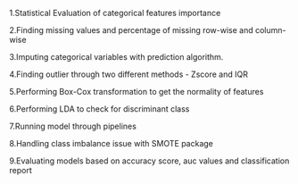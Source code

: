 1.Statistical Evaluation of categorical features importance 

2.Finding missing values and percentage of missing row-wise and column-wise 

3.Imputing categorical variables with prediction algorithm. 

4.Finding outlier through two different methods - Zscore and IQR 

5.Performing Box-Cox transformation to get the normality of features 

6.Performing LDA to check for discriminant class 

7.Running model through pipelines 

8.Handling class imbalance issue with SMOTE package 

9.Evaluating models based on accuracy score, auc values and classification report 
